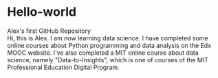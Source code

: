 # Hello-world
Alex's first GitHub Repository<br>
Hi, this is Alex. I am now learning data science.
I have completed some online courses about Python programming and data analysis on the Edx MOOC website. I've also completed a MIT online course about data science, namely "Data-to-Insights", which is one of courses of the MIT Professional Education Digital Program.
